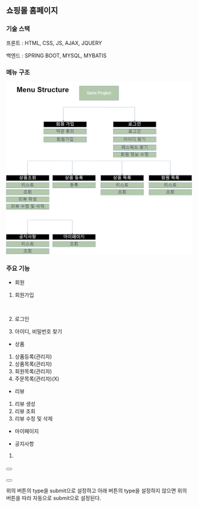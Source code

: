 ## 쇼핑몰 홈페이지



### 기술 스택

프론트 : HTML, CSS, JS, AJAX, JQUERY

백엔드 : SPRING BOOT, MYSQL, MYBATIS 




### 메뉴 구조

![menu_structure.drawio](Semi-Project.assets/menu_structure.drawio-16558653692661.png)



### 주요 기능

- 회원

1. 회원가입

​	





2. 로그인





3. 아이디, 비밀번호 찾기









- 상품

1. 상품등록(관리자)
2. 상품목록(관리자)
3. 회원목록(관리자)
4. 주문목록(관리자)(X)



- 리뷰

1. 리뷰 생성
2. 리뷰 조회
3. 리뷰 수정 및 삭제





- 마이페이지



- 공지사항

1. 











<button type="submit" class = ""></button>

<button id = "" class = ""></button>

위의 버튼의 type을 submit으로 설정하고 아래 버튼의 type을 설정하지 않으면 위의 버튼을 따라 자동으로 submit으로 설정된다.
